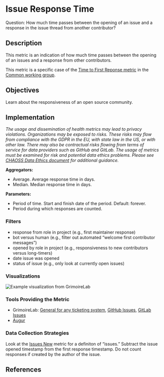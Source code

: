 # Issue Response Time

Question: How much time passes between the opening of an issue and a response in the issue thread from another contributor?

## Description
This metric is an indication of how much time passes between the opening of an issues and a response from other contributors. 

This metric is a specific case of the [Time to First Reponse metric](https://chaoss.community/metric-time-to-first-response/) in the [Common working group](https://github.com/chaoss/wg-common). 


## Objectives
Learn about the responsiveness of an open source community. 

## Implementation
*The usage and dissemination of health metrics may lead to privacy violations. Organizations may be exposed to risks. These risks may flow from compliance with the GDPR in the EU, with state law in the US, or with other law. There may also be contractual risks flowing from terms of service for data providers such as GitHub and GitLab. The usage of metrics must be examined for risk and potential data ethics problems. Please see [CHAOSS Data Ethics document](https://github.com/chaoss/community/blob/main/data-use-statement.md) for additional guidance.*

**Aggregators:**
* Average. Average response time in days.
* Median. Median response time in days. 

**Parameters:**
* Period of time. Start and finish date of the period. Default: forever.
*  Period during which responses are counted.

### Filters
* response from role in project (e.g., first maintainer response)
* bot versus human (e.g., filter out automated “welcome first contributor messages”)
* opened by role in project (e.g., responsiveness to new contributors versus long-timers)
* date issue was opened
* status of issue (e.g., only look at currently open issues)

### Visualizations

![Example visualization from GrimoireLab](https://raw.githubusercontent.com/chaoss/wg-evolution/main/focus-areas/issue-resolution/images/issue-response-time_grimoirelab.png)

### Tools Providing the Metric 
* GrimoireLab: [General for any ticketing system](https://chaoss.github.io/grimoirelab-sigils/panels/efficiency-timing-overview/), [GitHub Issues](https://chaoss.github.io/grimoirelab-sigils/panels/github-issues-efficiency/), [GitLab Issues](https://chaoss.github.io/grimoirelab-sigils/panels/gitlab-issues-efficiency/)
* [Augur](http://augur.osshealth.io/api_docs/#api-Evolution-Issue_Response_Time_Repo_)

### Data Collection Strategies

Look at the [Issues New](https://chaoss.community/metric-issues-new/) metric for a definiton of “issues.” Subtract the issue opened timestamp from the first response timestamp. Do not count responses if created by the author of the issue.

## References
